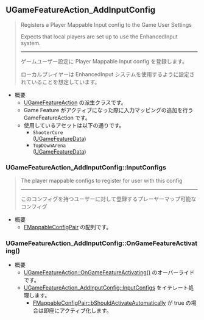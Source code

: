 ## UGameFeatureAction_AddInputConfig

> Registers a Player Mappable Input config to the Game User Settings  
>  
> Expects that local players are set up to use the EnhancedInput system.  
> 
> ----
> ゲームユーザー設定に Player Mappable Input config を登録します。 
>  
> ローカルプレイヤーは EnhancedInput システムを使用するように設定されていることを想定しています。 

* 概要
	* [UGameFeatureAction] の派生クラスです。
	* Game Feature がアクティブになった際に入力マッピングの追加を行う GameFeatureAction です。
	* 使用しているアセットは以下の通りです。
		* `ShooterCore`<br>([UGameFeatureData])
		* `TopDownArena`<br>([UGameFeatureData])

### UGameFeatureAction_AddInputConfig::InputConfigs

> The player mappable configs to register for user with this config  
> 
> ----
> このコンフィグを持つユーザーに対して登録するプレーヤーマップ可能なコンフィグ  

* 概要
	* [FMappableConfigPair] の配列です。

### UGameFeatureAction_AddInputConfig::OnGameFeatureActivating()

* 概要
	* [UGameFeatureAction::OnGameFeatureActivating()] のオーバーライドです。
	* [UGameFeatureAction_AddInputConfig::InputConfigs] をイテレート処理します。
		* [FMappableConfigPair::bShouldActivateAutomatically] が true の場合は即座にアクティブ化します。



<!--- ページ内のリンク --->

<!--- 自前の画像へのリンク --->

<!--- generated --->
[UGameFeatureAction_AddInputConfig::InputConfigs]: #ugamefeatureactionaddinputconfiginputconfigs
[FMappableConfigPair]: ../../Lyra/GameFeature/FMappableConfigPair.md#fmappableconfigpair
[FMappableConfigPair::bShouldActivateAutomatically]: ../../Lyra/GameFeature/FMappableConfigPair.md#fmappableconfigpairbshouldactivateautomatically
[UGameFeatureAction]: ../../UE/GameFeature/UGameFeatureAction.md#ugamefeatureaction
[UGameFeatureAction::OnGameFeatureActivating()]: ../../UE/GameFeature/UGameFeatureAction.md#ugamefeatureactionongamefeatureactivating
[UGameFeatureData]: ../../UE/GameFeature/UGameFeatureData.md#ugamefeaturedata
